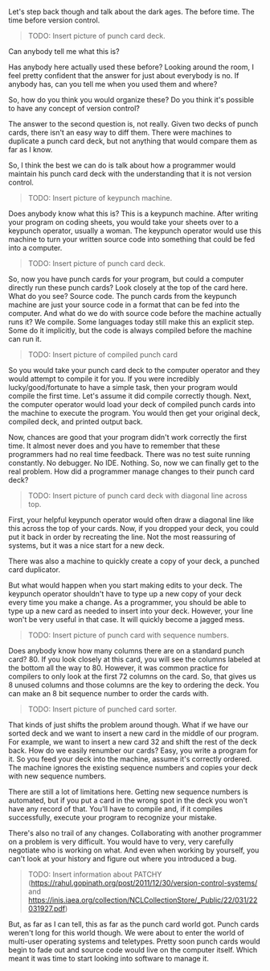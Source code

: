 Let's step back though and talk about the dark ages. The before time. The time before version control. 

> TODO: Insert picture of punch card deck.

Can anybody tell me what this is?

Has anybody here actually used these before? Looking around the room, I feel pretty confident that the answer for just about everybody is no. If anybody has, can you tell me when you used them and where?

So, how do you think you would organize these? Do you think it's possible to have any concept of version control?

The answer to the second question is, not really. Given two decks of punch cards, there isn't an easy way to diff them. There were machines to duplicate a punch card deck, but not anything that would compare them as far as I know.

So, I think the best we can do is talk about how a programmer would maintain his punch card deck with the understanding that it is not version control.

> TODO: Insert picture of keypunch machine.

Does anybody know what this is? This is a keypunch machine. After writing your program on coding sheets, you would take your sheets over to a keypunch operator, usually a woman. The keypunch operator would use this machine to turn your written source code into something that could be fed into a computer.

> TODO: Insert picture of punch card deck.

So, now you have punch cards for your program, but could a computer directly run these punch cards? Look closely at the top of the card here. What do you see? Source code. The punch cards from the keypunch machine are just your source code in a format that can be fed into the computer. And what do we do with source code before the machine actually runs it? We compile. Some languages today still make this an explicit step. Some do it implicitly, but the code is always compiled before the machine can run it.

> TODO: Insert picture of compiled punch card

So you would take your punch card deck to the computer operator and they would attempt to compile it for you. If you were incredibly lucky/good/fortunate to have a simple task, then your program would compile the first time. Let's assume it did compile correctly though. Next, the computer operator would load your deck of compiled punch cards into the machine to execute the program. You would then get your original deck, compiled deck, and printed output back.

Now, chances are good that your program didn't work correctly the first time. It almost never does and you have to remember that these programmers had no real time feedback. There was no test suite running constantly. No debugger. No IDE. Nothing. So, now we can finally get to the real problem. How did a programmer manage changes to their punch card deck?

> TODO: Insert picture of punch card deck with diagonal line across top.

First, your helpful keypunch operator would often draw a diagonal line like this across the top of your cards. Now, if you dropped your deck, you could put it back in order by recreating the line. Not the most reassuring of systems, but it was a nice start for a new deck.

There was also a machine to quickly create a copy of your deck, a punched card duplicator.

But what would happen when you start making edits to your deck. The keypunch operator shouldn't have to type up a new copy of your deck every time you make a change. As a programmer, you should be able to type up a new card as needed to insert into your deck. However, your line won't be very useful in that case. It will quickly become a jagged mess.

> TODO: Insert picture of punch card with sequence numbers.

Does anybody know how many columns there are on a standard punch card? 80. If you look closely at this card, you will see the columns labeled at the bottom all the way to 80. However, it was common practice for compilers to only look at the first 72 columns on the card. So, that gives us 8 unused columns and those columns are the key to ordering the deck. You can make an 8 bit sequence number to order the cards with.

> TODO: Insert picture of punched card sorter.

That kinds of just shifts the problem around though. What if we have our sorted deck and we want to insert a new card in the middle of our program. For example, we want to insert a new card 32 and shift the rest of the deck back. How do we easily renumber our cards? Easy, you write a program for it. So you feed your deck into the machine, assume it's correctly ordered. The machine ignores the existing sequence numbers and copies your deck with new sequence numbers.

There are still a lot of limitations here. Getting new sequence numbers is automated, but if you put a card in the wrong spot in the deck you won't have any record of that. You'll have to compile and, if it compiles successfully, execute your program to recognize your mistake.

There's also no trail of any changes. Collaborating with another programmer on a problem is very difficult. You would have to very, very carefully negotiate who is working on what. And even when working by yourself, you can't look at your history and figure out where you introduced a bug.

> TODO: Insert information about PATCHY (https://rahul.gopinath.org/post/2011/12/30/version-control-systems/ and https://inis.iaea.org/collection/NCLCollectionStore/_Public/22/031/22031927.pdf)

But, as far as I can tell, this as far as the punch card world got. Punch cards weren't long for this world though. We were about to enter the world of multi-user operating systems and teletypes. Pretty soon punch cards would begin to fade out and source code would live on the computer itself. Which meant it was time to start looking into software to manage it.